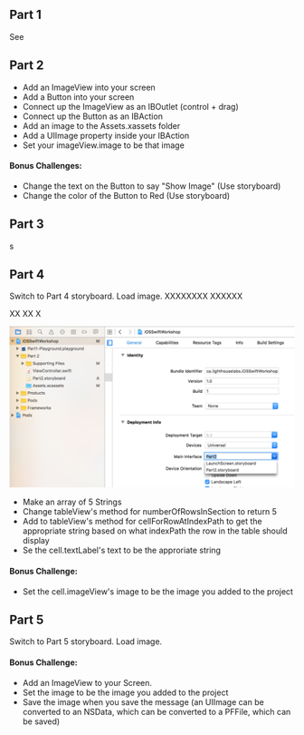 ## Part 1

See 

## Part 2

- Add an ImageView into your screen  
- Add a Button into your screen  
- Connect up the ImageView as an IBOutlet (control + drag)  
- Connect up the Button as an IBAction  
- Add an image to the Assets.xassets folder  
- Add a UIImage property inside your IBAction  
- Set your imageView.image to be that image

#### Bonus Challenges:  
- Change the text on the Button to say "Show Image" (Use storyboard)  
- Change the color of the Button to Red (Use storyboard)  


## Part 3

s

## Part 4

Switch to Part 4 storyboard. Load image.  XXXXXXXX
XXXXXX

XX
XX
X

![pick_storyboard](images/pick_storyboard.png)

- Make an array of 5 Strings  
- Change tableView's method for numberOfRowsInSection to return 5  
- Add to tableView's method for cellForRowAtIndexPath to get the appropriate string based on what indexPath the row in the table should display  
- Se the cell.textLabel's text to be the approriate string  

#### Bonus Challenge:
- Set the cell.imageView's image to be the image you added to the project  

## Part 5

Switch to Part 5 storyboard. Load image.  




#### Bonus Challenge:
- Add an ImageView to your Screen. 
- Set the image to be the image you added to the project
- Save the image when you save the message (an UIImage can be converted to an NSData, which can be converted to a PFFile, which can be saved)